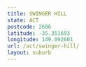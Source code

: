 ```yaml
---
title: SWINGER HILL
state: ACT
postcode: 2606
latitude: -35.351693
longitude: 149.092601
url: /act/swinger-hill/
layout: suburb
---
```

